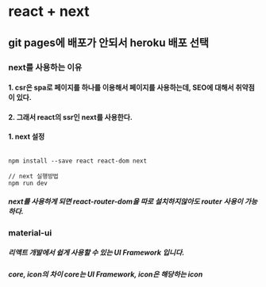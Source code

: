 # react + next
## git pages에 배포가 안되서 heroku 배포 선택

### next를 사용하는 이유
#### 1. csr은 spa로 페이지를 하나를 이용해서 페이지를 사용하는데, SEO에 대해서 취약점이 있다.
#### 2. 그래서 react의 ssr인 next를 사용한다.

#### 1. next 설정
```npm

npm install --save react react-dom next

// next 실행방법
npm run dev
```

##### next를 사용하게 되면 react-router-dom을 따로 설치하지않아도 router 사용이 가능하다.



### material-ui
##### 리액트 개발에서 쉽게 사용할 수 있는 UI Framework 입니다.
##### core, icon의 차이 core는 UI Framework, icon은 해당하는 icon

